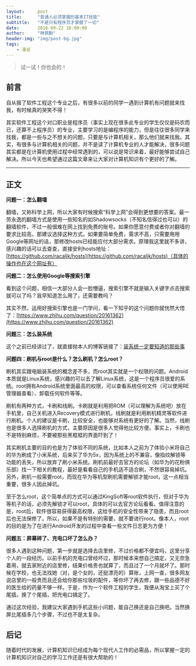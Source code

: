 ```yaml
---
layout:     post
title:      "普通人必须掌握的基本IT技能"
subtitle:   "不是只有程序员才掌握了一切"
date:       2016-09-22 18:00:00
author:     "林佩勤"
header-img: "img/post-bg.jpg"
tags:
    - 漫谈
---
```


> 试一试！你也会的！


## 前言

自从报了软件工程这个专业之后，有很多以前的同学一遇到计算机有问题就来找我，有时候真的哭笑不得！

其实软件工程这个对口职业是程序员（事实上现在很多此专业的学生仅仅是码农而已，还算不上程序员）的专业，主要学习的是编程序的能力，但是往往很多同学来找我，都是一些与之不想关的问题，只要是与计算机相关，那么他们就来找我。其实，有很多与计算机相关的问题，并不是读了计算机专业的人才能解决，很多问题其实都是在计算机使用过程中经常遇到的，可以说是常识来着，最好能够尝试自己解决。所以今天也希望通过这篇文章来让大家对计算机知识有个更好的了解。

---

## 正文

**问题一：怎么翻墙**

翻墙，又称科学上网，所以大家有时候搜索“科学上网”会得到更想要的答案。最一劳永逸的翻墙方式是使用一些知名的如Shadowsocks（不知名信得过也可以）的翻墙软件，不过一般很难在网上找到免费的账号。如果你愿意付费或者你对翻墙的要求比较高，那建议选择这种方式。如果要简单免费，需求不高，只需要用用Google等网址的话，那修改hosts已经能应付大部分需求。原理我这里就不多讲，感兴趣的话可以去查查，直接安利hosts地址：[https://github.com/racaljk/hosts](https://github.com/racaljk/hosts)（具体的操作也在这个网址有）

**问题二：怎么使用Google等搜索引擎**

看到这个问题，相信一大部分人会一脸懵逼，搜索引擎不就是输入关键字点击搜索就可以了吗？我早知道怎么用了，还需要教吗？

其实不然，运用好搜索引擎也是一门学问，看一下知乎的这个问题你就恍然大悟了：[https://www.zhihu.com/question/20161362](https://www.zhihu.com/question/20161362)

**问题三：怎么装系统**

这个之前已经讲过了，就直接抛本人的博客链接了：[装系统一定要知道的那些事](https://lpq29743.github.io/redant/2016/09/11/systemInstallation/)

**问题四：刷机与root是什么？怎么刷机？怎么root？**

刷机其实跟电脑装系统的概念差不多，而root其实就是一个权限的问题。Android本质就是Linux系统，感兴趣的可以去了解Linux系统，这是一个程序员很爱的系统。root拥有Android系统里面最高的权限，可以查看系统任何文件（可以使用RE管理器查看）、卸载任何软件等等。

刷机有两种方式，卡刷和线刷。卡刷就是利用把ROM（可以理解为系统吧）放在手机里，自己关机进入Recovery模式进行刷机，线刷就是利用刷机精灵等软件进行刷机。个人的建议是卡刷，比较安全，也能够对系统有更好的了解。当然，线刷也是很多人选择刷机的方式，主要原因是很多人觉得他比较方便。事实上，卡刷也不是特别麻烦，不要被那些黑框框的界面吓到了！

其实刷机主要的目的也是为了体验不同的系统，比如本人之前为了体验小米将自己的华为刷成了小米系统，后来买了华为5x，因为系统上的不兼容，像指纹解锁等功能的丢失，所以放弃了刷小米系统。刷机前最好去官方的论坛（如华为的花粉俱乐部）找一下相关的教程，最好是看看自己的手机适不适合刷，不然很容易掉坑。另外，刷机一般需要root，而现在华为等机型刷机需要解锁才能root，这一点相当重要，很多人因此掉坑。

至于怎么root，这个简单点的方式可以通过KingSoft等root软件执行，但对于华为等机子的话，必须先解锁才可以root，具体的可以去官方论坛看看。值得注意的是，root后，软件很容易获得最高权限，这给手机的安全性带来了隐患，而且root后也无法保修了。所以，如果不是有特别的需要，就不要进行root。像本人，root的目的是为了在进行Android开发的过程中查看一些文件日志更为方便！

**问题五：屏幕碎了、充电口坏了怎么办？**

很多人遇到这种问题，第一步就是选择去店里修，不过价格都不便宜吗，这里分享个人的一段经历。以前手机的充电口曾经坏过，那时候本来想自己搞定，又无奈急着用，就去家附近的店里修，结果价格贵也就算了，而且过了一个月就坏了。那时候在学校，也无法找她（对，是个女的，还挺漂亮的）算账，上网一查，很多网友说店里的一般贵而且还会给你那些垃圾的配件，等你坏了再去修，跟一些品德不好的医生给的药量不够一样。于是，作为一个软件工程的学生，我便从淘宝上买了个尾插，换了个尾插，把充电口搞定了。

通过这次经验，我建议大家遇到手机这些小问题，能自己换还是自己换吧。当然换屏比尾插多几个步骤，不过也不是太复杂。

## 后记

随着时代的发展，计算机知识已经成为每个现代人工作的必需品，所以掌握一定的计算机知识对自己的学习工作还是有很大帮助的！
